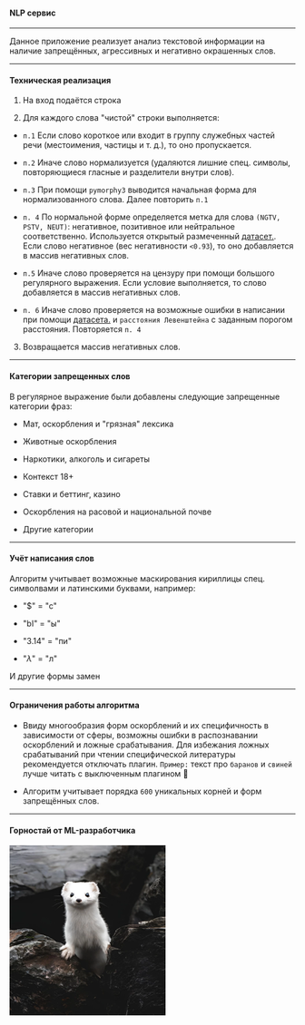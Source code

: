 #### NLP сервис

-------

Данное приложение реализует анализ текстовой информации на наличие запрещённых, агрессивных и негативно окрашенных слов.

-------

#### Техническая реализация

1. На вход подаётся строка

2. Для каждого слова "чистой" строки выполняется:

* ```п.1``` Если слово короткое или входит в группу служебных частей речи (местоимения, частицы и т. д.), то оно пропускается.

* ```п.2``` Иначе слово нормализуется (удаляются лишние спец. символы, повторяющиеся гласные и разделители внутри слов).

* ```п.3``` При помощи ```pymorphy3``` выводится начальная форма для нормализованного слова. Далее повторить ```п.1```

* ```п. 4``` По нормальной форме определяется метка для слова ```(NGTV, PSTV, NEUT)```: негативное, позитивное или нейтральное соответственно. Используется открытый размеченный [датасет.](https://github.com/dkulagin/kartaslov). Если слово негативное (вес негативности ```<0.93```), то оно добавляется в массив негативных слов.

* ```п.5``` Иначе слово проверяется на цензуру при помощи большого регулярного выражения. Если условие выполняется, то слово добавляется в массив негативных слов.

* ```п. 6``` Иначе слово проверяется на возможные ошибки в написании при помощи [датасета.](https://github.com/dkulagin/kartaslov/tree/master/dataset/orfo_and_typos) и ```расстояния Левенштейна``` с заданным порогом расстояния. Повторяется ```п. 4```

3. Возвращается массив негативных слов.

------

#### Категории запрещенных слов

В регулярное выражение были добавлены следующие запрещенные категории фраз:

* Мат, оскорбления и "грязная" лексика

* Животные оскорбления

* Наркотики, алкоголь и сигареты

* Контекст 18+

* Ставки и беттинг, казино

* Оскорбления на расовой и национальной почве

* Другие категории

-----

#### Учёт написания слов

Алгоритм учитывает возможные маскирования кириллицы спец. символвами и латинскими буквами, например:

* "$" = "с" 

* "bI" = "ы"

* "3.14" = "пи"

* "$\lambda$" = "л"

И другие формы замен

------
#### Ограничения работы алгоритма

* Ввиду многообразия форм оскорблений и их специфичность в зависимости от сферы, возможны ошибки в распознавании оскорблений и ложные срабатывания. Для избежания ложных срабатываний при чтении специфической литературы рекомендуется отключать плагин. ```Пример:``` текст про ```баранов``` и ```свиней``` лучше читать с выключенным плагином 🤗

* Алгоритм учитывает порядка ```600``` уникальных корней и форм запрещённых слов.

------

#### Горностай от ML-разработчика

<img src="figures/ermine.jpeg" alt="Ermine" width="275" height="300" />




